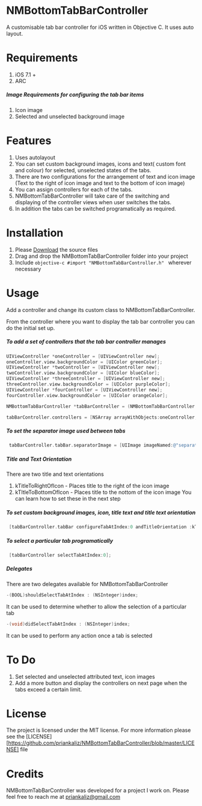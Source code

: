 NMBottomTabBarController
========================

A customisable tab bar controller for iOS written in Objective C. It uses auto layout.

Requirements
========================
1. iOS 7.1 + 
2. ARC

##### Image Requirements for configuring the tab bar items
1. Icon image
2. Selected and unselected background image 

Features
========================
1. Uses autolayout
2. You can set custom background images, icons and text( custom font and colour) for selected, unselected states of
   the tabs.
3. There are two configurations for the arrangement of text and icon image (Text to the right of icon image and text    to the bottom of icon image)
4. You can assign controllers for each of the tabs.
5. NMBottomTabBarController will take care of the switching and displaying of the controller views when user switches
   the tabs.
6. In addition the tabs can be switched programatically as required.

Installation
========================

1. Please [Download](https://github.com/priankaliz/NMBottomTabBarController/archive/master.zip) the source files
2. Drag and drop the NMBottomTabBarController folder into your project
3. Include ```objective-c #import "NMBottomTabBarController.h" ``` wherever necessary

Usage
========================

Add a controller and change its custom class to NMBottomTabBarController. 

From the controller where you want to display the tab bar controller you can do the initial set up.

##### To add a set of controllers that the tab bar controller manages

```objective-c
UIViewController *oneController = [UIViewController new];
oneController.view.backgroundColor = [UIColor greenColor];
UIViewController *twoController = [UIViewController new];
twoController.view.backgroundColor = [UIColor blueColor];
UIViewController *threeController = [UIViewController new];
threeController.view.backgroundColor = [UIColor purpleColor];
UIViewController *fourController = [UIViewController new];
fourController.view.backgroundColor = [UIColor orangeColor];

NMBottomTabBarController *tabBarController = (NMBottomTabBarController *)self.window.rootViewController;

tabBarController.controllers = [NSArray arrayWithObjects:oneController,twoController,threeController,fourController, nil];
```
##### To set the separator image used between tabs
```objective-c
 tabBarController.tabBar.separatorImage = [UIImage imageNamed:@"separator.jpg"];
 ```
##### Title and Text Orientation
 
 There are two title and text orientations
 1. kTitleToRightOfIcon - Places title to the right of the icon image
 2. kTItleToBottomOfIcon - Places title to the nottom of the icon image
 You can learn how to set these in the next step

##### To set custom background images, icon, title text and title text orientation
```objective-c
 [tabBarController.tabBar configureTabAtIndex:0 andTitleOrientation :kTitleToRightOfIcon withUnselectedBackgroundImage:[UIImage imageNamed:@"unselected.jpeg"] selectedBackgroundImage:[UIImage imageNamed:@"selected.jpeg"] iconImage:[UIImage imageNamed:@"home"] andText:@"Home"andTextFont:[UIFont systemFontOfSize:12.0] andFontColour:[UIColor whiteColor]];
 ```
##### To select a particular tab programatically

```objective-c
 [tabBarController selectTabAtIndex:0];
 ```

##### Delegates
There are two delegates available for NMBottomTabBarController

```objective-c
-(BOOL)shouldSelectTabAtIndex : (NSInteger)index;
```
It can be used to determine whether to allow the selection of a particular tab

```objective-c
-(void)didSelectTabAtIndex : (NSInteger)index;
```
It can be used to perform any action once a tab is selected

To Do
========================
1. Set selected and unselected attributed text, icon images
2. Add a more button and display the controllers on next page when the tabs exceed a certain limit.

License
========================
The project is licensed under the MIT license. For more information please see the [LICENSE][https://github.com/priankaliz/NMBottomTabBarController/blob/master/LICENSE] file

Credits
========================
NMBottomTabBarController was developed for a project I work on. 
Please feel free to reach me at priankaliz@gmail.com

